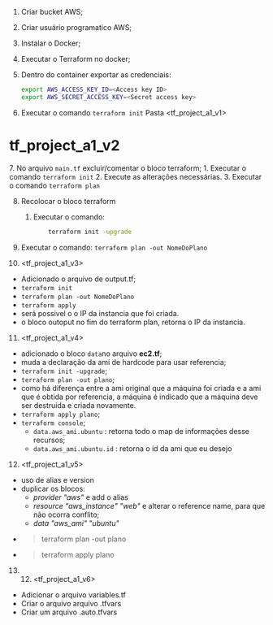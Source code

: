 1. Criar bucket AWS;

2. Criar usuário programatico AWS;

3. Instalar o Docker;

4. Executar o Terraform no docker;

5. Dentro do container exportar as credenciais: 
    ~~~sh
    export AWS_ACCESS_KEY_ID=<Access key ID>
    export AWS_SECRET_ACCESS_KEY=<Secret access key>
    ~~~

6. Executar o comando `terraform init` 
    Pasta <tf_project_a1_v1>

# tf_project_a1_v2
[//]: # (Mudando de backend remoto para local)
7. No arquivo `main.tf` excluir/comentar o bloco terraform;
    1. Executar o comando `terraform init`
    2. Execute as alterações necessárias.
    3. Executar o comando `terraform plan`

8. Recolocar o bloco terraform
    1. Executar o comando:
        ```sh
            terraform init -upgrade
        ```

9. Executar o comando: 
    `terraform plan -out NomeDoPlano`

10. <tf_project_a1_v3>
- Adicionado o arquivo de output.tf;
- `terraform init`
- `terraform plan -out NomeDoPlano`
- `terraform apply`
- será possivel o o IP da instancia que foi criada.
- o bloco outoput no fim do terraform plan, retorna o IP da instancia.


11. <tf_project_a1_v4>
- adicionado o bloco `data`no arquivo **ec2.tf**;
- muda a declaração da ami de hardcode para usar referencia;
- `terraform init -upgrade`;
- `terraform plan -out plano`;
- como há diferença entre a ami original que a máquina foi criada e a ami que é obtida por referencia, a máquina é indicado que a máquina deve ser destruida e criada novamente.
- `terraform apply plano`;
- `terraform console`;
    - `data.aws_ami.ubuntu` : retorna todo o map de informações desse recursos;
    - `data.aws_ami.ubuntu.id` : retorna o id da ami que eu desejo

12. <tf_project_a1_v5>
- uso de alias e version
- duplicar os blocos:
    - *provider "aws"* e add o alias
    - *resource "aws_instance" "web"* e alterar o reference name, para que não ocorra conflito;
    - *data "aws_ami" "ubuntu"*
- > terraform plan -out plano
- > terraform apply plano

13. 12. <tf_project_a1_v6>
- Adicionar o arquivo variables.tf
- Criar o arquivo arquivo .tfvars
- Criar um arquivo .auto.tfvars
